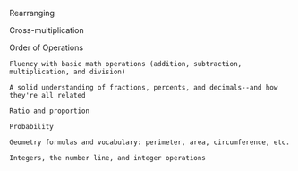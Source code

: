 Rearranging

Cross-multiplication

Order of Operations


    Fluency with basic math operations (addition, subtraction, multiplication, and division)
    
    A solid understanding of fractions, percents, and decimals--and how they're all related
    
    Ratio and proportion
    
    Probability
    
    Geometry formulas and vocabulary: perimeter, area, circumference, etc.
    
    Integers, the number line, and integer operations
